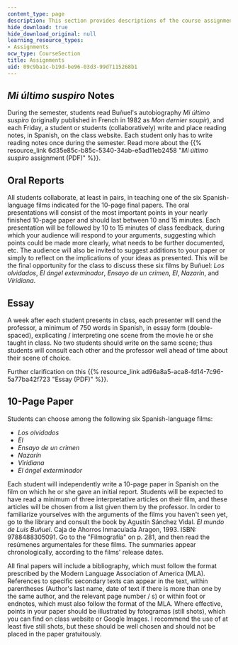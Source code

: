 ```yaml
---
content_type: page
description: This section provides descriptions of the course assignments.
hide_download: true
hide_download_original: null
learning_resource_types:
- Assignments
ocw_type: CourseSection
title: Assignments
uid: 09c9ba1c-b19d-be96-03d3-99d7115268b1
---
```


_Mi último suspiro_ Notes
-------------------------

During the semester, students read Buñuel's autobiography _Mi último suspiro_ (originally published in French in 1982 as _Mon dernier soupir_), and each Friday, a student or students (collaboratively) write and place reading notes, in Spanish, on the class website. Each student only has to write reading notes once during the semester. Read more about the {{% resource_link 6d35e85c-b85c-5340-34ab-e5ad11eb2458 "_Mi último suspiro_ assignment (PDF)" %}}.

Oral Reports
------------

All students collaborate, at least in pairs, in teaching one of the six Spanish-language films indicated for the 10-page final papers. The oral presentations will consist of the most important points in your nearly finished 10-page paper and should last between 10 and 15 minutes. Each presentation will be followed by 10 to 15 minutes of class feedback, during which your audience will respond to your arguments, suggesting which points could be made more clearly, what needs to be further documented, etc. The audience will also be invited to suggest additions to your paper or simply to reflect on the implications of your ideas as presented. This will be the final opportunity for the class to discuss these six films by Buñuel: _Los olvidados_, _El ángel exterminador_, _Ensayo de un crimen_, _El_, _Nazarín_, and _Viridiana_.

Essay
-----

A week after each student presents in class, each presenter will send the professor, a minimum of 750 words in Spanish, in essay form (double-spaced), explicating / interpreting one scene from the movie he or she taught in class. No two students should write on the same scene; thus students will consult each other and the professor well ahead of time about their scene of choice.

Further clarification on this {{% resource_link ad96a8a5-aca8-fd14-7c96-5a77ba42f723 "Essay (PDF)" %}}.

10-Page Paper
-------------

Students can choose among the following six Spanish-language films:

*   _Los olvidados_
*   _El_
*   _Ensayo de un crimen_
*   _Nazarín_
*   _Viridiana_
*   _El ángel exterminador_

Each student will independently write a 10-page paper in Spanish on the film on which he or she gave an initial report. Students will be expected to have read a minimum of three interpretative articles on their film, and these articles will be chosen from a list given them by the professor. In order to familiarize yourselves with the arguments of the films you haven't seen yet, go to the library and consult the book by Agustín Sánchez Vidal. _El mundo de Luis Buñuel_. Caja de Ahorros Inmaculada Aragon, 1993. ISBN: 9788488305091. Go to the "Filmografía" on p. 281, and then read the resúmenes argumentales for these films. The summaries appear chronologically, according to the films' release dates.

All final papers will include a bibliography, which must follow the format prescribed by the Modern Language Association of America (MLA). References to specific secondary texts can appear in the text, within parentheses (Author's last name, date of text if there is more than one by the same author, and the relevant page number / s) or within foot or endnotes, which must also follow the format of the MLA. Where effective, points in your paper should be illustrated by fotogramas (still shots), which you can find on class website or Google Images. I recommend the use of at least five still shots, but these should be well chosen and should not be placed in the paper gratuitously.